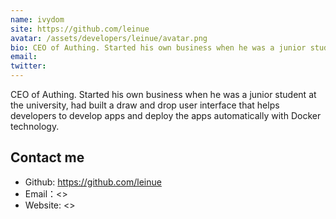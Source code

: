 ```yaml
---
name: ivydom
site: https://github.com/leinue
avatar: /assets/developers/leinue/avatar.png
bio: CEO of Authing. Started his own business when he was a junior student at the university, had built a draw and drop user interface that helps developers to develop apps and deploy the apps automatically with Docker technology.
email: 
twitter: 
---
```


CEO of Authing. Started his own business when he was a junior student at the university, had built a draw and drop user interface that helps developers to develop apps and deploy the apps automatically with Docker technology.

## Contact me

- Github: <https://github.com/leinue>
- Email：<>
- Website: <>
  